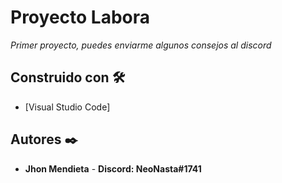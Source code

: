 # Proyecto Labora
_Primer proyecto, puedes enviarme algunos consejos al discord_

## Construido con 🛠️

* [Visual Studio Code]

## Autores ✒️

* **Jhon Mendieta** - **Discord: NeoNasta#1741**

